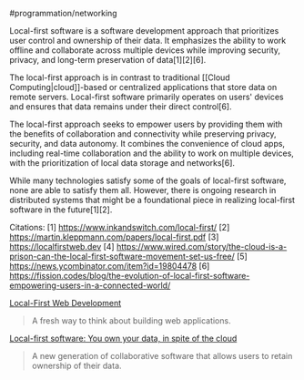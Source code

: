 #programmation/networking 

Local-first software is a software development approach that prioritizes user control and ownership of their data. It emphasizes the ability to work offline and collaborate across multiple devices while improving security, privacy, and long-term preservation of data[1][2][6]. 

The local-first approach is in contrast to traditional [[Cloud Computing|cloud]]-based or centralized applications that store data on remote servers. Local-first software primarily operates on users' devices and ensures that data remains under their direct control[6]. 

The local-first approach seeks to empower users by providing them with the benefits of collaboration and connectivity while preserving privacy, security, and data autonomy. It combines the convenience of cloud apps, including real-time collaboration and the ability to work on multiple devices, with the prioritization of local data storage and networks[6]. 

While many technologies satisfy some of the goals of local-first software, none are able to satisfy them all. However, there is ongoing research in distributed systems that might be a foundational piece in realizing local-first software in the future[1][2].

Citations:
[1] https://www.inkandswitch.com/local-first/
[2] https://martin.kleppmann.com/papers/local-first.pdf
[3] https://localfirstweb.dev
[4] https://www.wired.com/story/the-cloud-is-a-prison-can-the-local-first-software-movement-set-us-free/
[5] https://news.ycombinator.com/item?id=19804478
[6] https://fission.codes/blog/the-evolution-of-local-first-software-empowering-users-in-a-connected-world/

[Local-First Web Development](https://localfirstweb.dev)
> A fresh way to think about building web applications.

[Local-first software: You own your data, in spite of the cloud](https://www.inkandswitch.com/local-first/)
> A new generation of collaborative software that allows users to retain ownership of their data.
